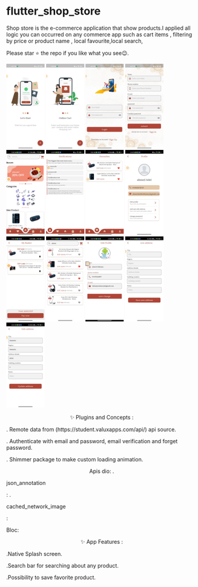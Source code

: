 # flutter_shop_store
Shop store is the e-commerce application that show products.I applied all logic you can occurred on any commerce app such as cart items , filtering by price or product name , local favourite,local search,

Please star ⭐ the repo if you like what you see😉.

<img src="ShopAppScreenShotes/onBoarding_1.jpeg" width="20%"></img>
<img src="ShopAppScreenShotes/onBoarding_2.jpeg" width="20%"></img>
<img src="ShopAppScreenShotes/login.jpeg" width="20%"></img>
<img src="ShopAppScreenShotes/register.jpeg" width="20%"></img>
<img src="ShopAppScreenShotes/home.jpeg" width="20%"></img>
<img src="ShopAppScreenShotes/notification.jpeg" width="20%"></img>
<img src="ShopAppScreenShotes/favourite.jpeg" width="20%"></img>
<img src="ShopAppScreenShotes/profile.jpeg" width="20%"></img>
<img src="ShopAppScreenShotes/basket.jpeg" width="20%"></img>
<img src="ShopAppScreenShotes/search.jpeg" width="20%"></img>
<img src="ShopAppScreenShotes/update_profile.jpeg" width="20%"></img>
<img src="ShopAppScreenShotes/new_address.jpeg" width="20%"></img>
<img src="ShopAppScreenShotes/edit_address.jpeg" width="20%"></img>


<p align="center">
✨ Plugins and Concepts :
  
<p>. Remote data from (https://student.valuxapps.com/api/) api source.</p>
<p>. Authenticate with email and password, email verification and forget password.</p>
<p>. Shimmer package to make custom loading animation.</p>
<p align="center">
Apis dio:
.<p> json_annotation</p>:
. <p>cached_network_image</p>:
  </p>
 </P State Management<p>
<p>Bloc:</p>
</p>

<p align="center">
✨ App Features :
  
<p>.Native Splash screen.</p>
<p>.Search bar for searching about any product.</p>
<p>.Possibility to save favorite product.</p>
</p>
